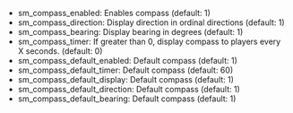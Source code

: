 * sm_compass_enabled: Enables compass (default: 1)
 * sm_compass_direction: Display direction in ordinal directions (default: 1)
 * sm_compass_bearing: Display bearing in degrees (default: 1)
 * sm_compass_timer: If greater than 0, display compass to players every X seconds. (default: 0)
 * sm_compass_default_enabled:		Default compass (default:		1)
 * sm_compass_default_timer:		Default compass (default:		60)
 * sm_compass_default_display:		Default compass (default:		1)
 * sm_compass_default_direction:		Default compass (default:		1)
 * sm_compass_default_bearing:		Default compass (default:		1)
